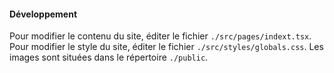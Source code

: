 #### Développement

Pour modifier le contenu du site, éditer le fichier `./src/pages/indext.tsx`.
Pour modifier le style du site, éditer le fichier `./src/styles/globals.css`.
Les images sont situées dans le répertoire `./public`.
